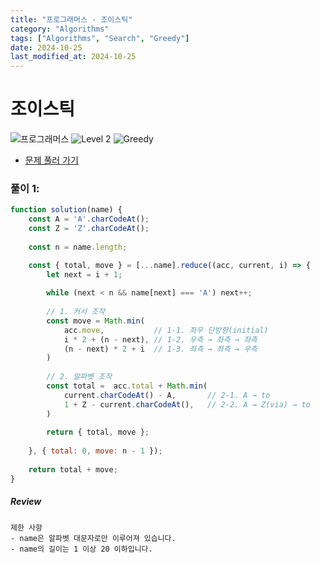 ```yaml
---
title: "프로그래머스 - 조이스틱"
category: "Algorithms"
tags: ["Algorithms", "Search", "Greedy"]
date: 2024-10-25
last_modified_at: 2024-10-25
---
```


# 조이스틱

<img src="https://img.shields.io/badge/-프로그래머스-1e2a3c" alt="프로그래머스"/> <img src="https://img.shields.io/badge/-Level 2-green" alt="Level 2"/>  <img src="https://img.shields.io/badge/-Greedy-red" alt="Greedy"/> 

- [문제 풀러 가기](https://school.programmers.co.kr/learn/courses/30/lessons/42860)

### 풀이 1: 

```js
function solution(name) {
    const A = 'A'.charCodeAt();
    const Z = 'Z'.charCodeAt();
    
    const n = name.length;

    const { total, move } = [...name].reduce((acc, current, i) => {
        let next = i + 1;
        
        while (next < n && name[next] === 'A') next++;
        
        // 1. 커서 조작 
        const move = Math.min(
            acc.move,           // 1-1. 좌우 단방향(initial)    
            i * 2 + (n - next), // 1-2. 우측 → 좌측 → 좌측 
            (n - next) * 2 + i  // 1-3. 좌측 → 좌측 → 우측
        )
        
        // 2. 알파벳 조작
        const total =  acc.total + Math.min(
            current.charCodeAt() - A,       // 2-1. A → to
            1 + Z - current.charCodeAt(),   // 2-2. A → Z(via) → to
        )
                
        return { total, move };
                                        
    }, { total: 0, move: n - 1 });
    
    return total + move;   
}
```

##### Review 

```
제한 사항
- name은 알파벳 대문자로만 이루어져 있습니다.
- name의 길이는 1 이상 20 이하입니다.
```
